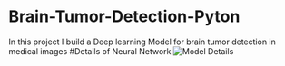 # Brain-Tumor-Detection-Pyton
In this project I build a Deep learning Model for brain tumor detection in medical images
#Details of Neural Network
![Model Details](https://user-images.githubusercontent.com/52853258/94126227-33c78d80-fe0c-11ea-824e-6048543f057b.PNG)

